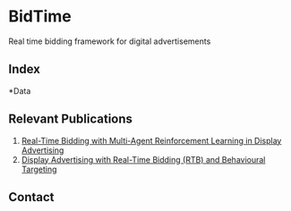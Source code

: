 # BidTime
Real time bidding framework for digital advertisements

## Index
*Data


## Relevant Publications
1. [Real-Time Bidding with Multi-Agent Reinforcement Learning
in Display Advertising
](https://arxiv.org/pdf/1802.09756.pdf "Title")
2. [Display Advertising with
Real-Time Bidding (RTB) and
Behavioural Targeting](https://arxiv.org/pdf/1610.03013.pdf "Title")

## Contact
